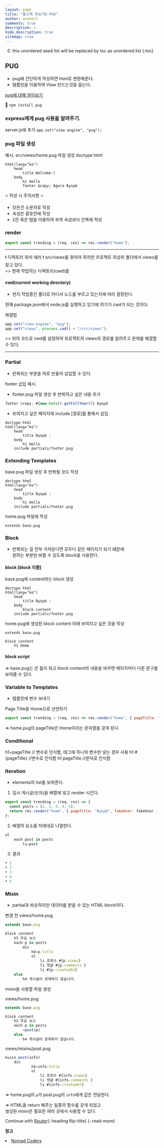 ```yaml
---
layout: page
title: "풀스택 맛보기6-PUG"
author: author1
comments: true
description: >
hide_description: true
sitemap: true
---
```


0. this unordered seed list will be replaced by toc as unordered list 
{:toc}

## PUG
- pug에 간단하게 작성하면 html로 변환해준다.
- 템플릿을 이용하여 View 만드는것을 돕는다.

<a target="_blank" href="https://pugjs.org/api/getting-started.html"> pug에 대해 알아보기 </a>

🔧 `npm install pug`

### express에게 pug 사용을 알려주기.

server.js에 추가 `app.set("view engine", "pug");`

### pug 파일 생성

예시. src/views/home.pug 파일 생성 
doctype html
```pug
html(lang="ko")
    head 
        title Welcome:)
    body 
        h1 Hello 
        footer &copy; Agora Ἀγορά
```   
⭐ 작성 시 주의사항 ⭐
- 모든건 소문자로 작성 
- 속성은 괄호안에 작성
- 2칸 혹은 탭을 이용하여 부목 속성보다 안쪽에 작성

### render
```js
export const trending = (req, res) => res.render("home");
```
<hr>
❗ 디렉토리 위치 에러 ❗
src/views를 찾아야 하지만 프로젝트 최상위 폴더에서 views를 찾고 있다.<br>
=> 현재 작업하는 디렉토리(cwd)를 

#### cwd(current working directory)
- 현지 작업중인 폴더로 어디서 노드를 부르고 있는지에 따라 결정된다.

현재 package.json에서 node.js를 실행하고 있기에 여기가 cwd가 되는 것이다.

해결법
```js
app.set("view engine", "pug");
app.set("views", process.cwd() + "/src/views");
```
=> 위의 코드로 cwd를 설정하여 프로젝트의 views의 경로를 알려주고 문제를 해결할 수 있다.
<hr>

### Partial
- 반복되는 부분을 따로 만들어 삽입할 수 있다.

footer 삽입 예시.
- footer.pug 파일 생성 후 반복하고 싶은 내용 추가
```js
footer &copy; #{new Date().getFullYear()} Ἀγορά
```
- 보여지고 싶은 페이지에 include [경로]를 통해서 삽입
```pug
doctype html
html(lang="ko")
    head 
        title Ἀγορά :
    body 
        h1 Hello
    include partials/footer.pug 
```
### Extending Templates

base.pug 파일 생성 후 반복될 코드 작성
```pug
doctype html
html(lang="ko")
    head 
        title Ἀγορά :
    body 
        h1 Hello
    include partials/footer.pug 
```

home.pug 파일에 작성
```pug
extends base.pug
```

### Block
- 반복되는 걸 전부 가져온다면 모두다 같은 페이지가 되기 떄문에<br>
원하는 부분만 바뀔 수 있도록 block을 사용한다.

#### block [block 이름]
base.pug에 content라는 block 생성
```pug
doctype html
html(lang="ko")
    head 
        title Ἀγορά :
    body 
        block content
    include partials/footer.pug 
```

home.pug에 생성된 block content 아래 보여지고 싶은 것을 작성
```pug
extends base.pug

block content 
    h1 Home
```

#### block script


=> base.pug는 큰 틀이 되고 block content의 내용을 바꾸면 페이지마다 다른 문구를 보여줄 수 있다.

### Variable to Templates
- 템플릿에 변수 보내기 

Page Title을 Home으로 선언하기
```js
export const trending = (req, res) => res.render("home", { pageTitle: "Home" });
```

=> home.pug의 pageTitle은 Home이라는 문자열을 갖게 된다.

### Conditional

h1=pageTitle // 변수로 인식함, 태그에 하나의 변수만 넣는 경우 사용
h1 #{pageTitle} //변수로 인식함
h1 pageTitle //문자로 인식함

### Iteration
- elements의 list를 보여준다.

1. 임시 게시글(숫자)을 배열에 넣고 render 시킨다.
```js
export const trending = (req, res) => {
  const posts = [1, 2, 3, 4, 5];
  return res.render("home", { pageTitle: "Ἀγορά", fakeUser: fakeUser , posts:posts});
};
```

2. 배열의 요소를 차례대로 나열한다.
```js
ul 
    each post in posts 
        li=post
```

3. 결과
```js
• 1
• 2
• 3
• 4
• 5
```

### Mixin
- partial과 비슷하지만 데이터를 받을 수 있는 HTML block이다.

변경 전
views/home.pug
```js
extends base.pug

block content
    h3 주요 뉴스
    each p in posts 
        div
            h4=p.title 
            ul
                li 조회수 #{p.views}
                li 댓글 #{p.comments }
                li #{p.createdAt}
    else 
        h4 게시글이 존재하지 않습니다.
```

mixin을 사용할 파일 생성

views/home.pug
```js
extends base.pug

block content
    h3 주요 뉴스
    each p in posts 
        +post(p)
    else 
        h4 게시글이 존재하지 않습니다.
```       
views/mixins/post.pug
```js
mixin post(info)
    div
            h4=info.title 
            ul
                li 조회수 #{info.views}
                li 댓글 #{info.comments }
                li #{info.createdAt}
```
=> home.pug의 `p`가 post.pug의 `info`에게 값은 전달한다.



=> HTML을 return 해주는 일종의 함수를 갖게 되었고<br>
   생성된 mixin은 필요한 여러 곳에서 사용할 수 있다.



Continue with [Router](2021-01-04-pug.md){:.heading.flip-title}
{:.read-more}

**참고**
<li><a target="_blank" href="https://nomadcoders.co/?gclid=CjwKCAjw2f-VBhAsEiwAO4lNeGxUb10hQEsnXWufl6NE_TMbZVomtR59HvzfaaYKAIONyRIsWAW8QxoCRK0QAvD_BwE">Nomad Coders</a></li>
